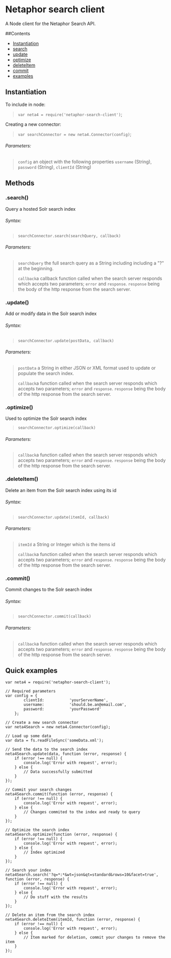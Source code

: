 # Netaphor search client

A Node client for the Netaphor Search API.

##Contents

* [Instantiation](#Instantiation)
* [search](#search)
* [update](#update)
* [optimize](#optimize)
* [deleteItem](#deleteItem)
* [commit](#commit)
* [examples](#examples)




## <a name="Instantiation"></a> Instantiation

To include in node:

>	`var neta4 = require('netaphor-search-client')`;

Creating a new connector:

>	`var searchConnector = new neta4.Connector(config)`;

###### Parameters:
 
>`config` an object with the following properties `username` (String), `password` (String), `clientId` (String)

## Methods
### <a name="search"></a> .search()
Query a hosted Solr search index 

###### Syntax:

>	`searchConnector.search(searchQuery, callback)`

###### Parameters:
> `searchQuery` the full search query as a String including including a "?" at the beginning.
>
> `callback`a callback function called when the search server responds which accepts two parameters; `error` and `response`. `response` being the body of the http response from the search server.

### <a name="update"></a> .update()
Add or modify data in the Solr search index

###### Syntax:

>	`searchConnector.update(postData, callback)`

###### Parameters:
> `postData` a String in either JSON or XML format used to update or populate the search index.
>
> `callback`a function called when the search server responds which accepts two parameters; `error` and `response`. `response` being the body of the http response from the search server.

### <a name="optimize"></a> .optimize()
Used to optimize the Solr search index

>	`searchConnector.optimize(callback)`

###### Parameters:
> `callback`a function called when the search server responds which accepts two parameters; `error` and `response`. `response` being the body of the http response from the search server.


### <a name="deleteItem"></a> .deleteItem()
Delete an item from the Solr search index using its id

###### Syntax:

>	`searchConnector.update(itemId, callback)`

###### Parameters:
> `itemId` a String or Integer which is the items id
>
> `callback`a function called when the search server responds which accepts two parameters; `error` and `response`. `response` being the body of the http response from the search server.


### <a name="commit"></a> .commit()

Commit changes to the Solr search index

###### Syntax:

>	`searchConnector.commit(callback)`

###### Parameters:
> `callback`a function called when the search server responds which accepts two parameters; `error` and `response`. `response` being the body of the http response from the search server.


## <a name="examples"></a> Quick examples

	var neta4 = require('netaphor-search-client');

	// Required parameters
	var config = {
			clientId:			'yourServerName',
			username:			'should.be.an@email.com',
			password:			'yourPassword'
		};

	// Create a new search connector 
	var neta4Search = new neta4.Connector(config);

	// Load up some data
	var data = fs.readFileSync('someData.xml');

	// Send the data to the search index
	neta4Search.update(data, function (error, response) {
		if (error !== null) {
			console.log('Error with request', error);
		} else {
			// Data successfully submitted
		}	
	});	

	// Commit your search changes
	neta4Search.commit(function (error, response) {
		if (error !== null) {
			console.log('Error with request', error);
		} else {
			// Changes commited to the index and ready to query
		}
	});

	// Optimize the search index
	neta4Search.optimize(function (error, response) {
		if (error !== null) {
			console.log('Error with request', error);
		} else {
			// Index optimized
		}
	});

	// Search your index
	neta4Search.search('?q=*:*&wt=json&qt=standard&rows=10&facet=true', function (error, response) {
		if (error !== null) {
			console.log('Error with request', error);
		} else {
			// Do stuff with the results
		}
	});

	// Delete an item from the search index
	neta4Search.deleteItem(itemId, function (error, response) {
		if (error !== null) {
			console.log('Error with request', error);
		} else {
			// Item marked for deletion, commit your changes to remove the item
		}
	});
